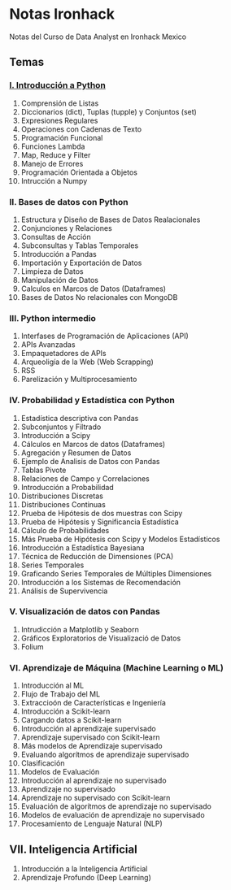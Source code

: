 # Notas Ironhack
Notas del Curso de Data Analyst en Ironhack Mexico

## Temas

### [I. Introducción a Python](https://github.com/albertoid/notas-ironhack/blob/master/temas/I.%20Intro.ipynb)

1. Comprensión de Listas
2. Diccionarios (dict), Tuplas (tupple) y Conjuntos (set)
3. Expresiones Regulares
4. Operaciones con Cadenas de Texto
5. Programación Funcional
6. Funciones Lambda
7. Map, Reduce y Filter
8. Manejo de Errores
9. Programación Orientada a Objetos
10. Intrucción a Numpy

### II. Bases de datos con Python

1. Estructura y Diseño de Bases de Datos Realacionales
2. Conjunciones y Relaciones
3. Consultas de Acción
4. Subconsultas y Tablas Temporales
5. Introducción a Pandas
6. Importación y Exportación de Datos
7. Limpieza de Datos
8. Manipulación de Datos
9. Calculos en Marcos de Datos (Dataframes)
10. Bases de Datos No relacionales con MongoDB

### III. Python intermedio

1. Interfases de Programación de Aplicaciones (API)
2. APIs Avanzadas
3. Empaquetadores de APIs
4. Arqueoligía de la Web (Web Scrapping)
5. RSS
6. Parelización y Multiprocesamiento

### IV. Probabilidad y Estadística con Python

1. Estadística descriptiva con Pandas
2. Subconjuntos y Filtrado
3. Introducción a Scipy
4. Cálculos en Marcos de datos (Dataframes)
5. Agregación y Resumen de Datos
6. Ejemplo de Analisis de Datos con Pandas
7. Tablas Pivote
8. Relaciones de Campo y Correlaciones
9. Introducción a Probabilidad
10. Distribuciones Discretas
11. Distribuciones Continuas
12. Prueba de Hipótesis de dos muestras con Scipy
13. Prueba de Hipótesis y Significancia Estadística
14. Cálculo de Probabilidades
15. Más Prueba de Hipótesis con Scipy y Modelos Estadísticos
16. Introducción a Estadística Bayesiana
17. Técnica de Reducción de Dimensiones (PCA)
18. Series Temporales
19. Graficando Series Temporales de Múltiples Dimensiones
20. Introducción a los Sistemas de Recomendación
21. Análisis de Supervivencia

### V. Visualización de datos con Pandas

1. Intrudicción a Matplotlib y Seaborn
2. Gráficos Exploratorios de Visualizació de Datos
3. Folium

### VI. Aprendizaje de Máquina (Machine Learning o ML)

1. Introducción al ML
2. Flujo de Trabajo del ML
3. Extraccioón de Características e Ingeniería
4. Introducción a Scikit-learn
5. Cargando datos a Scikit-learn
6. Introducción al aprendizaje supervisado
7. Aprendizaje supervisado con Scikit-learn
8. Más modelos de Aprendizaje supervisado
9. Evaluando algorítmos de aprendizaje supervisado
10. Clasificación
11. Modelos de Evaluación
12. Introducción al aprendizaje no supervisado
13. Aprendizaje no supervisado
14. Aprendizaje no supervisado con Scikit-learn
15. Evaluación de algorítmos  de aprendizaje no supervisado
16. Modelos de evaluación de aprendizaje no supervisado
17. Procesamiento de Lenguaje Natural (NLP)

## VII. Inteligencia Artificial
1. Introducción a la Inteligencia Artificial
2. Aprendizaje Profundo (Deep Learning)
